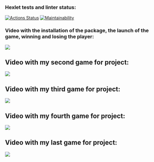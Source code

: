 ### Hexlet tests and linter status:
[![Actions Status](https://github.com/MikkeyVespa/frontend-project-44/workflows/hexlet-check/badge.svg)](https://github.com/MikkeyVespa/frontend-project-44/actions)
[![Maintainability](https://api.codeclimate.com/v1/badges/c9436cc3a45b4a44fc76/maintainability)](https://codeclimate.com/github/MikkeyVespa/frontend-project-44/maintainability)
### Video with the installation of the package, the launch of the game, winning and losing the player:
<a href="https://asciinema.org/a/540346" target="_blank"><img src="https://asciinema.org/a/540346.svg" /></a>

## Video with my second game for project:
<a href="https://asciinema.org/a/540964" target="_blank"><img src="https://asciinema.org/a/540964.svg" /></a>

## Video with my third game for project:
<a href="https://asciinema.org/a/541206" target="_blank"><img src="https://asciinema.org/a/541206.svg" /></a>

## Video with my fourth game for project:
<a href="https://asciinema.org/a/541330" target="_blank"><img src="https://asciinema.org/a/541330.svg" /></a>

## Video with my last game for project:
<a href="https://asciinema.org/a/541460" target="_blank"><img src="https://asciinema.org/a/541460.svg" /></a>
